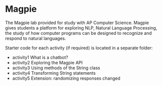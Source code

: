 Magpie
======

The Magpie lab provided for study with AP Computer Science.  Magpie gives students a platform for exploring NLP, Natural Language Processing, the study of how computer programs can be designed to recognize and respond to natural languages.

Starter code for each activity (if required) is located in a separate folder:
* activity1 What is a chatbot?
* activity2 Exploring the Magpie API
* activity3 Using methods of the String class
* activity4 Transforming String statements
* activity5 Extension: randomizing responses
changed
